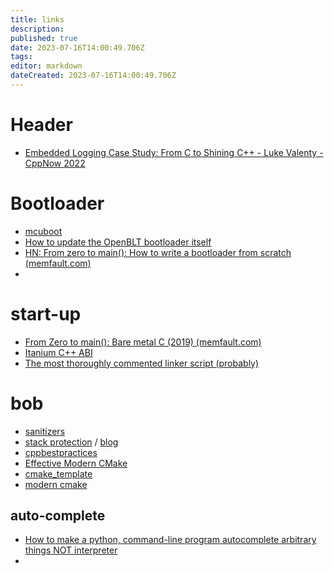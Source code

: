 ```yaml
---
title: links
description: 
published: true
date: 2023-07-16T14:00:49.706Z
tags: 
editor: markdown
dateCreated: 2023-07-16T14:00:49.706Z
---
```


# Header


* [Embedded Logging Case Study: From C to Shining C++ - Luke Valenty -CppNow 2022](https://www.youtube.com/watch?v=Dt0vx-7e_B0)

# Bootloader

* [mcuboot](https://github.com/mcu-tools/mcuboot)
* [How to update the OpenBLT bootloader itself](https://www.feaser.com/en/blog/2022/05/how-to-update-the-openblt-bootloader-itself/)
* [HN: From zero to main(): How to write a bootloader from scratch (memfault.com)](https://news.ycombinator.com/item?id=24635383)
* 

# start-up

* [From Zero to main(): Bare metal C (2019) (memfault.com)](https://news.ycombinator.com/item?id=34459053)
* [Itanium C++ ABI](https://itanium-cxx-abi.github.io/cxx-abi/abi.html#obj-ctor)
* [The most thoroughly commented linker script (probably)](https://blog.thea.codes/the-most-thoroughly-commented-linker-script/)

# bob

* [sanitizers](https://github.com/embeddedartistry/cmake-buildsystem/blob/main/analysis/sanitizers.cmake)
* [stack protection](https://github.com/embeddedartistry/libc/blob/master/src/crt/stack_protection.c) / [blog](https://embeddedartistry.com/blog/2020/05/18/implementing-stack-smashing-protection-for-microcontrollers-and-embedded-artistrys-libc/)
* [cppbestpractices](https://github.com/cpp-best-practices/cppbestpractices/blob/master/02-Use_the_Tools_Available.md)
* [Effective Modern CMake](https://gist.github.com/mbinna/c61dbb39bca0e4fb7d1f73b0d66a4fd1)
* [cmake_template](https://github.com/cpp-best-practices/cmake_template/blob/main/ProjectOptions.cmake)
* [modern cmake](https://cliutils.gitlab.io/modern-cmake/chapters/features/cpp11.html)

## auto-complete

* [How to make a python, command-line program autocomplete arbitrary things NOT interpreter](https://stackoverflow.com/questions/187621/how-to-make-a-python-command-line-program-autocomplete-arbitrary-things-not-int)
* 
